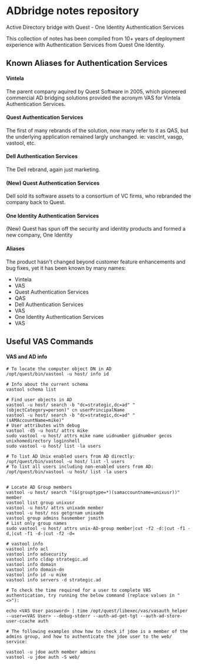 # ADbridge notes repository
Active Directory bridge with Quest - One Identity Authentication Services

This collection of notes has been compiled from 10+ years of deployment experience with Authentication Services from Quest One Identity.

## Known Aliases for Authentication Services
#### Vintela
The parent company aquired by Quest Software in 2005, which pioneered commercial AD bridging solutions provided the acronym VAS for Vintela Authentication Services.

#### Quest Authentication Services
The first of many rebrands of the solution, now many refer to it as QAS, but the underlying application remained largly unchanged. ie: vasclnt, vasgp, vastool, etc.

#### Dell Authentication Services
The Dell rebrand, again just marketing.

#### (New) Quest Authentication Services
Dell sold its software assets to a consortium of VC firms, who rebranded the company back to Quest.

#### One Identity Authentication Services
(New) Quest has spun off the security and identity products and formed a new company, One Identity

#### Aliases
The product hasn't changed beyond customer feature enhancements and bug fixes, yet it has been known by many names:
* Vintela
 * VAS
* Quest Authentication Services
 * QAS
* Dell Authentication Services
 * VAS
* One Identity Authentication Services
 * VAS

## Useful VAS Commands
#### VAS and AD info
```
# To locate the computer object DN in AD
/opt/quest/bin/vastool -u host/ info id

# Info about the current schema
vastool schema list

# Find user objects in AD
vastool -u host/ search -b "dc=strategic,dc=ad" "(objectCategory=person)" cn userPrincipalName
vastool -u host/ search -b "dc=strategic,dc=ad" "(sAMAccountName=mike)"
# User attributes with debug
vastool -d5 -u host/ attrs mike
sudo vastool -u host/ attrs mike name uidnumber gidnumber gecos unixhomedirectory loginshell
sudo vastool -u host/ list -la users

# To list AD Unix enabled users from AD directly:
/opt/quest/bin/vastool -u host/ list -l users
# To list all users including non-enabled users from AD:
/opt/quest/bin/vastool -u host/ list -la users


# Locate AD Group members
vastool -u host/ search "(&(grouptype=*)(samaccountname=unixusr))" member
vastool list group unixusr
vastool -u host/ attrs unixadm member
vastool -u host/ nss getgrnam unixadm
vastool group admins hasmember jsmith
# List only group names
sudo vastool -u host/ attrs unix-AD-group member|cut -f2 -d:|cut -f1 -d,|cut -f1 -d-|cut -f2 -d=

# vastool info
vastool info acl
vastool info adsecurity
vastool info cldap strategic.ad
vastool info domain
vastool info domain-dn
vastool info id -u mike
vastool info servers -d strategic.ad

# To check the time required for a user to complete VAS authentication, try running the below command (replace values in "<>"):

echo <VAS User password> | time /opt/quest/libexec/vas/vasauth_helper --user=<VAS User> --debug-stderr --auth-ad-get-tgt --auth-ad-store-user-ccache auth

# The following examples show how to check if jdoe is a member of the admins group, and how to authenticate the jdoe user to the web/ service:

vastool -u jdoe auth member admins
vastool -u jdoe auth -S web/

```
